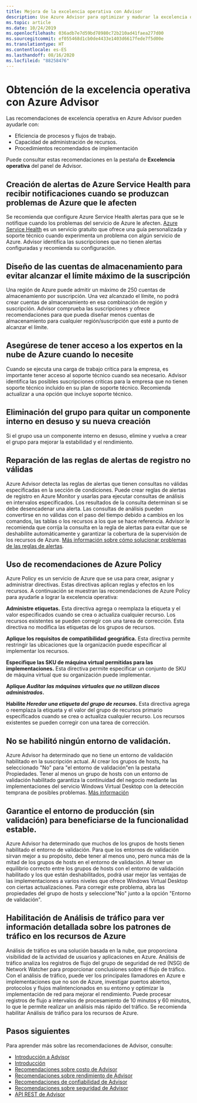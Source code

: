 ```yaml
---
title: Mejora de la excelencia operativa con Advisor
description: Use Azure Advisor para optimizar y madurar la excelencia operativa de sus suscripciones de Azure.
ms.topic: article
ms.date: 10/24/2019
ms.openlocfilehash: 036adb7e7d59bd78980c72b210ad41faea277d00
ms.sourcegitcommit: ef055468d1cb0de4433e1403d6617fede7f5d00e
ms.translationtype: HT
ms.contentlocale: es-ES
ms.lasthandoff: 08/16/2020
ms.locfileid: "88258476"
---
```

# <a name="achieve-operational-excellence-by-using-azure-advisor"></a>Obtención de la excelencia operativa con Azure Advisor

Las recomendaciones de excelencia operativa en Azure Advisor pueden ayudarle con: 
- Eficiencia de procesos y flujos de trabajo.
- Capacidad de administración de recursos.
- Procedimientos recomendados de implementación 

Puede consultar estas recomendaciones en la pestaña de **Excelencia operativa** del panel de Advisor.

## <a name="create-azure-service-health-alerts-to-be-notified-when-azure-problems-affect-you"></a>Creación de alertas de Azure Service Health para recibir notificaciones cuando se produzcan problemas de Azure que le afecten

Se recomienda que configure Azure Service Health alertas para que se le notifique cuando los problemas del servicio de Azure le afecten. [Azure Service Health](https://azure.microsoft.com/features/service-health/) es un servicio gratuito que ofrece una guía personalizada y soporte técnico cuando experimenta un problema con algún servicio de Azure. Advisor identifica las suscripciones que no tienen alertas configuradas y recomienda su configuración.


## <a name="design-your-storage-accounts-to-prevent-reaching-the-maximum-subscription-limit"></a>Diseño de las cuentas de almacenamiento para evitar alcanzar el límite máximo de la suscripción

Una región de Azure puede admitir un máximo de 250 cuentas de almacenamiento por suscripción. Una vez alcanzado el límite, no podrá crear cuentas de almacenamiento en esa combinación de región y suscripción. Advisor comprueba las suscripciones y ofrece recomendaciones para que pueda diseñar menos cuentas de almacenamiento para cualquier región/suscripción que esté a punto de alcanzar el límite.

## <a name="ensure-you-have-access-to-azure-cloud-experts-when-you-need-it"></a>Asegúrese de tener acceso a los expertos en la nube de Azure cuando lo necesite

Cuando se ejecuta una carga de trabajo crítica para la empresa, es importante tener acceso al soporte técnico cuando sea necesario. Advisor identifica las posibles suscripciones críticas para la empresa que no tienen soporte técnico incluido en su plan de soporte técnico. Recomienda actualizar a una opción que incluye soporte técnico.

## <a name="delete-and-re-create-your-pool-to-remove-a-deprecated-internal-component"></a>Eliminación del grupo para quitar un componente interno en desuso y su nueva creación

Si el grupo usa un componente interno en desuso, elimine y vuelva a crear el grupo para mejorar la estabilidad y el rendimiento.

## <a name="repair-invalid-log-alert-rules"></a>Reparación de las reglas de alertas de registro no válidas

Azure Advisor detecta las reglas de alertas que tienen consultas no válidas especificadas en la sección de condiciones. Puede crear reglas de alertas de registro en Azure Monitor y usarlas para ejecutar consultas de análisis en intervalos especificados. Los resultados de la consulta determinan si se debe desencadenar una alerta. Las consultas de análisis pueden convertirse en no válidas con el paso del tiempo debido a cambios en los comandos, las tablas o los recursos a los que se hace referencia. Advisor le recomienda que corrija la consulta en la regla de alertas para evitar que se deshabilite automáticamente y garantizar la cobertura de la supervisión de los recursos de Azure. [Más información sobre cómo solucionar problemas de las reglas de alertas](https://aka.ms/aa_logalerts_queryrepair).

## <a name="use-azure-policy-recommendations"></a>Uso de recomendaciones de Azure Policy

Azure Policy es un servicio de Azure que se usa para crear, asignar y administrar directivas. Estas directivas aplican reglas y efectos en los recursos. A continuación se muestran las recomendaciones de Azure Policy para ayudarle a lograr la excelencia operativa: 

**Administre etiquetas.** Esta directiva agrega o reemplaza la etiqueta y el valor especificados cuando se crea o actualiza cualquier recurso. Los recursos existentes se pueden corregir con una tarea de corrección. Esta directiva no modifica las etiquetas de los grupos de recursos.

**Aplique los requisitos de compatibilidad geográfica.** Esta directiva permite restringir las ubicaciones que la organización puede especificar al implementar los recursos. 

**Especifique las SKU de máquina virtual permitidas para las implementaciones.** Esta directiva permite especificar un conjunto de SKU de máquina virtual que su organización puede implementar.

**Aplique *Auditar las máquinas virtuales que no utilizan discos administrados*.**

**Habilite *Heredar una etiqueta del grupo de recursos*.** Esta directiva agrega o reemplaza la etiqueta y el valor del grupo de recursos primario especificados cuando se crea o actualiza cualquier recurso. Los recursos existentes se pueden corregir con una tarea de corrección.

## <a name="no-validation-environment-enabled"></a>No se habilitó ningún entorno de validación.
Azure Advisor ha determinado que no tiene un entorno de validación habilitado en la suscripción actual. Al crear los grupos de hosts, ha seleccionado \"No\" para \"el entorno de validación\"en la pestaña Propiedades. Tener al menos un grupo de hosts con un entorno de validación habilitado garantiza la continuidad del negocio mediante las implementaciones del servicio Windows Virtual Desktop con la detección temprana de posibles problemas. [Más información](https://docs.microsoft.com/azure/virtual-desktop/create-validation-host-pool)

## <a name="ensure-production-non-validation-environment-to-benefit-from-stable-functionality"></a>Garantice el entorno de producción (sin validación) para beneficiarse de la funcionalidad estable.
Azure Advisor ha determinado que muchos de los grupos de hosts tienen habilitado el entorno de validación. Para que los entornos de validación sirvan mejor a su propósito, debe tener al menos uno, pero nunca más de la mitad de los grupos de hosts en el entorno de validación. Al tener un equilibrio correcto entre los grupos de hosts con el entorno de validación habilitado y los que están deshabilitados, podrá usar mejor las ventajas de las implementaciones a varios niveles que ofrece Windows Virtual Desktop con ciertas actualizaciones. Para corregir este problema, abra las propiedades del grupo de hosts y seleccione\"No\" junto a la opción \"Entorno de validación\".

## <a name="enable-traffic-analytics-to-view-insights-into-traffic-patterns-across-azure-resources"></a>Habilitación de Análisis de tráfico para ver información detallada sobre los patrones de tráfico en los recursos de Azure
Análisis de tráfico es una solución basada en la nube, que proporciona visibilidad de la actividad de usuarios y aplicaciones en Azure. Análisis de tráfico analiza los registros de flujo del grupo de seguridad de red (NSG) de Network Watcher para proporcionar conclusiones sobre el flujo de tráfico. Con el análisis de tráfico, puede ver los principales llamadores en Azure e implementaciones que no son de Azure, investigar puertos abiertos, protocolos y flujos malintencionados en su entorno y optimizar la implementación de red para mejorar el rendimiento. Puede procesar registros de flujo a intervalos de procesamiento de 10 minutos y 60 minutos, lo que le permite realizar un análisis más rápido del tráfico. Se recomienda habilitar Análisis de tráfico para los recursos de Azure. 


## <a name="next-steps"></a>Pasos siguientes

Para aprender más sobre las recomendaciones de Advisor, consulte:
* [Introducción a Advisor](advisor-overview.md)
* [Introducción](advisor-get-started.md)
* [Recomendaciones sobre costo de Advisor](advisor-cost-recommendations.md)
* [Recomendaciones sobre rendimiento de Advisor](advisor-performance-recommendations.md)
* [Recomendaciones de confiabilidad de Advisor](advisor-high-availability-recommendations.md)
* [Recomendaciones sobre seguridad de Advisor](advisor-security-recommendations.md)
* [API REST de Advisor](/rest/api/advisor/)

